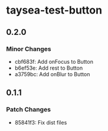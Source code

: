 # taysea-test-button

## 0.2.0

### Minor Changes

- cbf683f: Add onFocus to Button
- b6ef53e: Add rest to Button
- a3759bc: Add onBlur to Button

## 0.1.1

### Patch Changes

- 85841f3: Fix dist files
